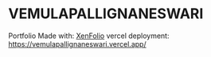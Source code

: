 # VEMULAPALLIGNANESWARI
Portfolio
Made with: [XenFolio](https://xenfolio.vercel.app)
vercel deployment: https://vemulapallignaneswari.vercel.app/
